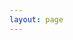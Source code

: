 ```yaml
---
layout: page
---
```

<script setup>
import {
  VPTeamPage,
  VPTeamPageTitle,
  VPTeamMembers,
  VPTeamPageSection
} from 'vitepress/theme'

const hqLeaders = [
  { avatar: '/about/hq/2021/影临光.jpg', name: '影临光', title: '社长' },
  { avatar: '/about/hq/2021/疯兔.jpeg', name: '七月疯兔', title: '副社长' },
  { avatar: '/about/hq/2021/壹個.jpg', name: '壹個', title: '副社长' },
  { avatar: '/about/hq/2021/影黎.jpg', name: '影黎', title: '副社长' },
  { avatar: '/about/hq/2021/72.jpg', name: '72', title: '副社长' },
];

const vaMembers = [ // 演音部
  { avatar: '/about/hq/2021/葑菲.jpeg', name: '葑菲', title: '部长' },
  { avatar: '/about/hq/2021/开跌.png', name: '开跌', title: '副部长' },
  { avatar: '/about/hq/2021/学徒.jpg', name: '学徒', title: '副部长' },
];

const editMembers = [ // 编辑部
  { avatar: '/about/hq/avatar.png', name: 'Tabacco', title: '部长' }, // 图片不存在
  { avatar: '/about/hq/avatar.png', name: '叁末', title: '副部长' }, // 图片不存在
  { avatar: '/about/hq/avatar.png', name: '子安', title: '副部长' }, // 图片不存在
  { avatar: '/about/hq/avatar.png', name: '饿龙', title: '副部长' }, // 图片不存在
];

const cosMembers = [ // cos部
  { avatar: '/about/hq/2021/冰荷.jpg', name: '冰荷', title: '部长' },
  { avatar: '/about/hq/2021/秦淮.jpg', name: '秦淮', title: '副部长' },
  { avatar: '/about/hq/2021/千遇.jpg', name: '千遇', title: '副部长' },
  { avatar: '/about/hq/2021/WJ.jpg', name: 'WJ', title: '副部长' },
];

const darkMembers = [ // 暗部
  { avatar: '/about/hq/avatar.png', name: '陨阳', title: '部长' }, // 图片不存在
  { avatar: '/about/hq/2021/ange.jpg', name: 'ange', title: '副部长' },
  { avatar: '/about/hq/avatar.png', name: '神代', title: '副部长' }, // 图片不存在
  { avatar: '/about/hq/avatar.png', name: 'ym', title: '副部长' }, // 图片不存在
];

const bandMembers = [ // 夏樱乐团
  { avatar: '/about/hq/2021/suika.png', name: 'Greedy Watermelon', title: '团长' },
];

</script>

<VPTeamPage>
  <VPTeamPageTitle>
    <template #title>2021HQ</template>
    <template #lead>2021.6-2022.6</template>
  </VPTeamPageTitle>

  <VPTeamPageSection>
    <template #title>社长团</template>
    <template #members>
      <VPTeamMembers size="small" :members="hqLeaders" />
    </template>
  </VPTeamPageSection>

  <VPTeamPageSection>
    <template #title>演音部</template>
    <template #members>
      <VPTeamMembers size="small" :members="vaMembers" />
    </template>
  </VPTeamPageSection>

  <VPTeamPageSection>
    <template #title>编辑部</template>
    <template #members>
      <VPTeamMembers size="small" :members="editMembers" />
    </template>
  </VPTeamPageSection>

  <VPTeamPageSection>
    <template #title>cos部</template>
    <template #members>
      <VPTeamMembers size="small" :members="cosMembers" />
    </template>
  </VPTeamPageSection>

  <VPTeamPageSection>
    <template #title>暗部</template>
    <template #members>
      <VPTeamMembers size="small" :members="darkMembers" />
    </template>
  </VPTeamPageSection>

  <VPTeamPageSection>
    <template #title>夏樱乐团</template>
    <template #members>
      <VPTeamMembers size="small" :members="bandMembers" />
    </template>
  </VPTeamPageSection>
</VPTeamPage>
